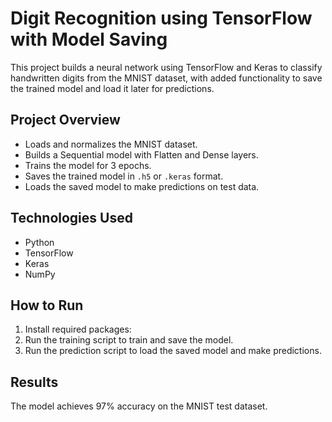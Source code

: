 # Digit Recognition using TensorFlow with Model Saving

This project builds a neural network using TensorFlow and Keras to classify handwritten digits from the MNIST dataset, with added functionality to save the trained model and load it later for predictions.

## Project Overview

- Loads and normalizes the MNIST dataset.  
- Builds a Sequential model with Flatten and Dense layers.  
- Trains the model for 3 epochs.  
- Saves the trained model in `.h5` or `.keras` format.  
- Loads the saved model to make predictions on test data.  

## Technologies Used

- Python  
- TensorFlow  
- Keras  
- NumPy  

## How to Run

1. Install required packages:  
2. Run the training script to train and save the model.  
3. Run the prediction script to load the saved model and make predictions.

## Results
The model achieves 97% accuracy on the MNIST test dataset.

